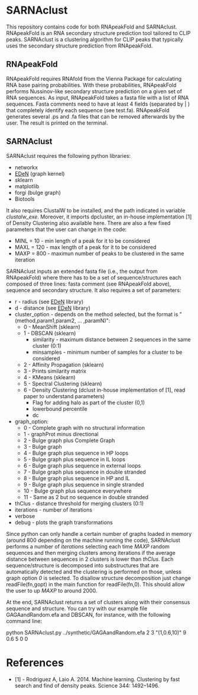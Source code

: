 # SARNAclust
This repository contains code for both RNApeakFold and SARNAclust.
RNApeakFold is an RNA secondary structure prediction tool tailored to CLIP peaks.
SARNAclust is a clustering algorithm for CLIP peaks that typically uses the
secondary structure prediction from RNApeakFold.

## RNApeakFold
RNApeakFold requires RNAfold from the Vienna Package for calculating RNA base pairing
probabilities. With these probabilities, RNApeakFold performs Nussinov-like secondary
structure prediction on a given set of RNA sequences.
As input, RNApeakFold takes a fasta file with a list of RNA sequences. Fasta comments need to 
have at least 4 fields (separated by | ) that completely identify each sequence (see test.fa).
RNApeakFold generates several .ps and .fa files that can be removed afterwards by the user.
The result is printed on the terminal.

## SARNAclust
SARNAclust requires the following python libraries:
* networkx
* [EDeN](https://github.com/fabriziocosta/EDeN) (graph kernel)
* sklearn 
* matplotlib
* forgi (bulge graph)
* Biotools

It also requires ClustalW to be installed, and the path indicated in variable *clustalw_exe*.
Moreover, it imports dpcluster, an in-house implementation [1] of Density Clustering also available here.
There are also a few fixed parameters that the user can change in the code:
* MINL = 10 - min length of a peak for it to be considered
* MAXL = 120 - max length of a peak for it to be considered
* MAXP = 800 - maximun number of peaks to be clustered in the same iteration

SARNAclust inputs an extended fasta file (i.e., the output from RNApeakFold) where there has to be
a set of sequence/structures each composed of three lines: fasta comment (see RNApeakFold above), sequence
and secondary structure. It also requires a set of parameters:
* r - radius (see [EDeN](https://github.com/fabriziocosta/EDeN) library)
* d - distance (see [EDeN](https://github.com/fabriziocosta/EDeN) library)
* cluster_option - depends on the method selected, but the format is "(method,param1,param2, ... ,paramN)":
  * 0 - MeanShift (sklearn)
  * 1 - DBSCAN (sklearn)  
    * similarity - maximum distance between 2 sequences in the same cluster (0:1)
    * minsamples - minimum number of samples for a cluster to be considered
  * 2 - Affinity Propagation (sklearn)                        
  * 3 - Prints similarity matrix                      
  * 4 - KMeans (sklearn)                                 
  * 5 - Spectral Clustering (sklearn)                            
  * 6 - Density Clustering (dclust in-house implementation of [1], read paper to understand parameters) 
    * Flag for adding halo as part of the cluster (0,1) 
    * lowerbound percentile
    * dc
* graph_option:
  * 0 - Complete graph with no structural information
  * 1 - graphProt minus directional                     
  * 2 - Bulge graph plus Complete Graph                 
  * 3 - Bulge graph                                     
  * 4 - Bulge graph plus sequence in HP loops           
  * 5 - Bulge graph plus sequence in IL loops           
  * 6 - Bulge graph plus sequence in external loops     
  * 7 - Bulge graph plus sequence in double stranded    
  * 8 - Bulge graph plus sequence in HP and IL          
  * 9 - Bulge graph plus sequence in single stranded    
  * 10 - Bulge graph plus sequence everywhere           
  * 11 - Same as 2 but no sequence in double stranded  
* thClus - distance threshold for merging clusters (0:1)
* iterations - number of iterations
* verbose 
* debug - plots the graph transformations

Since python can only handle a certain number of graphs loaded in memory (around 800 depending on the machine
running the code), SARNAclust performs a number of *iterations* selecting each time *MAXP* random sequences
and then merging clusters among iterations if the average distance between sequences in 2 clusters is lower
than *thClus*. Each sequence/structure is decomposed into substructures that are automatically detected and the
clustering is performed on those, unless graph option *0* is selected. To disallow structure decomposition just
change readFile(fn,gopt) in the main function for readFile(fn,0). This should allow the user to up *MAXP* to
around 2000.

At the end, SARNAclust returns a set of clusters along with their consensus sequence and structure.
You can try with our example file GAGAandRandom.efa and DBSCAN, for instance, with the following command
line:

python SARNAclust.py ../synthetic/GAGAandRandom.efa 2 3 "(1,0.6,10)" 9 0.6 5 0 0

# References

* [1] - Rodriguez A, Laio A. 2014. Machine learning. Clustering by fast search and find of density peaks. Science 344: 1492–1496.

